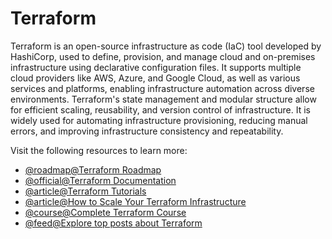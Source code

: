# Terraform

Terraform is an open-source infrastructure as code (IaC) tool developed by HashiCorp, used to define, provision, and manage cloud and on-premises infrastructure using declarative configuration files. It supports multiple cloud providers like AWS, Azure, and Google Cloud, as well as various services and platforms, enabling infrastructure automation across diverse environments. Terraform's state management and modular structure allow for efficient scaling, reusability, and version control of infrastructure. It is widely used for automating infrastructure provisioning, reducing manual errors, and improving infrastructure consistency and repeatability.

Visit the following resources to learn more:

- [@roadmap@Terraform Roadmap](https://roadmap.sh/terraform)
- [@official@Terraform Documentation](https://www.terraform.io/docs)
- [@article@Terraform Tutorials](https://learn.hashicorp.com/terraform)
- [@article@How to Scale Your Terraform Infrastructure](https://thenewstack.io/how-to-scale-your-terraform-infrastructure/)
- [@course@Complete Terraform Course](https://www.youtube.com/watch?v=7xngnjfIlK4)
- [@feed@Explore top posts about Terraform](https://app.daily.dev/tags/terraform?ref=roadmapsh)
